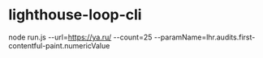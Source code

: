 # lighthouse-loop-cli

node run.js --url=https://ya.ru/ --count=25 --paramName=lhr.audits.first-contentful-paint.numericValue
